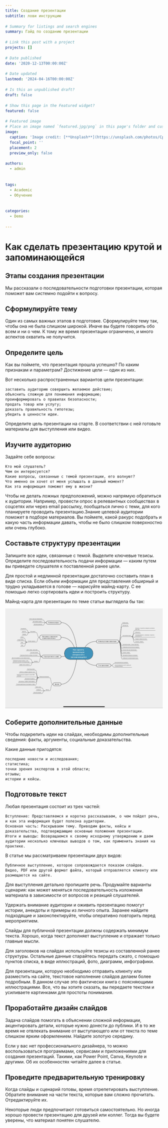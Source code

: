 ```yaml
---
title: Создание презентации
subtitle: лови инструкцию 

# Summary for listings and search engines
summary: Гайд по созданию презентации

# Link this post with a project
projects: []

# Date published
date: '2020-12-13T00:00:00Z'

# Date updated
lastmod: '2024-04-16T00:00:00Z'

# Is this an unpublished draft?
draft: false

# Show this page in the Featured widget?
featured: false

# Featured image
# Place an image named `featured.jpg/png` in this page's folder and customize its options here.
image:
  caption: 'Image credit: [**Unsplash**](https://unsplash.com/photos/CpkOjOcXdUY)'
  focal_point: ''
  placement: 2
  preview_only: false

authors:
  - admin
  

tags:
  - Academic
  - Обучение


categories:
  - Demo
  
---
```



# Как сделать презентацию крутой и запоминающейся

## Этапы создания презентации

Мы рассказали о последовательности подготовки презентации, которая поможет вам системно подойти к вопросу.

## Сформулируйте тему

Один из самых важных этапов в подготовке. Сформулируйте тему так, чтобы она не была слишком широкой. Иначе вы будете говорить обо всем и ни о чем. К тому же время презентации ограничено, и много аспектов охватить не получится.

## Определите цель

Как вы поймете, что презентация прошла успешно? По каким признакам и параметрам? Достижение цели — один из них.

Вот несколько распространенных вариантов цели презентации:

    заставить аудиторию совершить желаемое действие;
    объяснить сложную для понимания информацию;
    проинформировать о правилах безопасности;
    продать товар или услугу;
    доказать правильность гипотезы;
    убедить в ценности идеи.

Определите цель презентации на старте. В соответствии с ней готовьте материалы для выступления или видео.

## Изучите аудиторию

Задайте себе вопросы:

    Кто мой слушатель?
    Чем он интересуется?
    Какие вопросы, связанные с темой презентации, его волнуют?
    Что именно он хочет от меня услышать в данный момент?
    Как эта информация поможет ему в жизни?

Чтобы не делать ложных предположений, можно напрямую обратиться к аудитории. Например, провести опрос в релевантных сообществах в соцсетях или через email рассылку, пообщаться лично с теми, для кого планируете проводить презентацию.Знание целевой аудитории поможет в подборе материалов. Вы поймете, какой ракурс подобрать и какую часть информации давать, чтобы не было слишком поверхностно или очень глубоко.

## Составьте структуру презентации

Запишите все идеи, связанные с темой. Выделите ключевые тезисы. Определите последовательность подачи информации — каким путем вы приведете слушателя к поставленной ранее цели.

Для простой и недлинной презентации достаточно составить план в виде списка. Если объем информации для представления обширный и трудно укладывается в голове — нарисуйте майнд-карту. С ее помощью легко сортировать идеи и построить структуру.

Майнд-карта для презентации по теме статьи выглядела бы так:

![Интеллект-карта со структурой презентации](git1.jpg)

## Соберите дополнительные данные

Чтобы подкрепить идеи на слайдах, необходимы дополнительные сведения: факты, аргументы, социальные доказательства.

Какие данные пригодятся:

    последние новости и исследования;
    статистика;
    точки зрения экспертов в этой области;
    отзывы;
    истории и кейсы.

## Подготовьте текст

Любая презентация состоит из трех частей:

    Вступление: Представляемся и коротко рассказываем, о чем пойдет речь, и как эта информация будет полезна аудитории.
    Основная часть: Раскрываем тему. Приводим факты, кейсы и доказательства, подтверждающие основные положения презентации.
    Итоги и выводы: Возвращаемся к своему исходному утверждению и даем аудитории несколько ключевых выводов о том, как применить знания на практике.

В статье мы рассматриваем презентации двух видов:

    Публичное выступление, которое сопровождается показом слайдов.
    Видео, PDF или другой формат файла, который отправляется клиенту или размещается на сайте.

Для выступления детально пропишите речь. Продумайте варианты сценария: как может меняться последовательность изложения материала в зависимости от вопросов и реакций слушателей.

Удержать внимание аудитории и оживить презентацию помогут истории, анекдоты и примеры из личного опыта. Заранее найдите подходящие и законспектируйте, чтобы оперативно повторить перед мероприятием.

Слайды для публичной презентации должны содержать минимум текста. Хорошо, когда текст дополняет выступление и отражает только главные мысли.

Для заголовков на слайдах используйте тезисы из составленной ранее структуры. Остальные данные старайтесь передать сжато, с помощью пунктов списка, в виде иллюстраций, фото, диаграмм, инфографики.

Для презентации, которую необходимо отправить клиенту или разместить на сайте, текстовое наполнение слайдов делаем более подробным. В данном случае это фактически книга с поясняющими иллюстрациями. Все, что вы хотите сказать, вы передаете текстом и усиливаете картинками для простоты понимания.

## Проработайте дизайн слайдов

Задача слайдов помогать в объяснении сложной информации, акцентировать детали, которые нужно донести до публики. И в то же время не отвлекать внимание от выступающего или от текста по теме слишком ярким оформлением. Найдите золотую середину.

Если у вас нет профессионального дизайнера, то можно воспользоваться программами, сервисами и приложениями для создания презентаций. Такими, как Power Point, Canva, Keynote и другими. Об их особенностях читайте далее в статье.

## Проведите предварительную тренировку

Когда слайды и сценарий готовы, время отрепетировать выступление. Обратите внимание на части текста, которые вам сложно прочитать. Отредактируйте их.

Некоторые люди предпочитают готовиться самостоятельно. Но иногда хорошо провести презентацию для друзей или коллег. Тогда вы будете уверены, что материал понятен слушателю.
